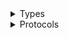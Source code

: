 <details>
<summary>Types</summary>

  - [MediaTailorClient](/aws-sdk-swift/reference/0.x/AWSMediaTailor/MediaTailorClient)
  - [MediaTailorClient.MediaTailorClientConfiguration](/aws-sdk-swift/reference/0.x/AWSMediaTailor/MediaTailorClient.MediaTailorClientConfiguration)
  - [MediaTailorClientLogHandlerFactory](/aws-sdk-swift/reference/0.x/AWSMediaTailor/MediaTailorClientLogHandlerFactory)
  - [MediaTailorClientTypes](/aws-sdk-swift/reference/0.x/AWSMediaTailor/MediaTailorClientTypes)

</details>

<details>
<summary>Protocols</summary>

  - [MediaTailorClientProtocol](/aws-sdk-swift/reference/0.x/AWSMediaTailor/MediaTailorClientProtocol)

</details>
